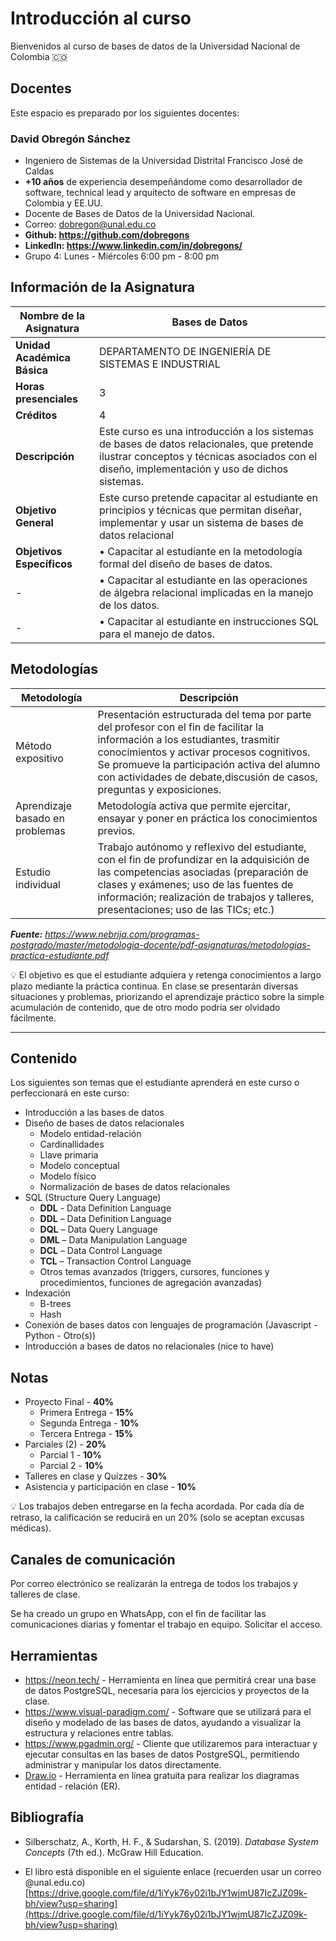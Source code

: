 # Introducción al curso

Bienvenidos al curso de bases de datos de la Universidad Nacional de Colombia 🇨🇴

## Docentes

Este espacio es preparado por los siguientes docentes:

### David Obregón Sánchez

- Ingeniero de Sistemas de la Universidad Distrital Francisco José de Caldas
- **+10 años** de experiencia desempeñándome como desarrollador de software, technical lead y arquitecto de software en empresas de Colombia y EE.UU.
- Docente de Bases de Datos de la Universidad Nacional.
- Correo: dobregon@unal.edu.co
- **Github: https://github.com/dobregons**
- **LinkedIn: https://www.linkedin.com/in/dobregons/**
- Grupo 4: Lunes - Miércoles 6:00 pm - 8:00 pm

## Información de la Asignatura

| **Nombre de la Asignatura** | Bases de Datos |
| --- | --- |
| **Unidad Académica Básica** | DEPARTAMENTO DE INGENIERÍA DE SISTEMAS E INDUSTRIAL |
| **Horas presenciales** | 3 |
| **Créditos** | 4 |
| **Descripción** | Este curso es una introducción a los sistemas de bases de datos relacionales, que pretende ilustrar conceptos y técnicas asociados con el diseño, implementación y uso de dichos sistemas. |
| **Objetivo General** | Este curso pretende capacitar al estudiante en principios y técnicas que permitan diseñar, implementar y usar un sistema de bases de datos relacional |
| **Objetivos Específicos** | • Capacitar al estudiante en la metodología formal del diseño de bases de datos. 
-|• Capacitar al estudiante en las operaciones de álgebra relacional implicadas en la manejo de los datos.
-|• Capacitar al estudiante en instrucciones SQL para el manejo de datos. |

## Metodologías

| **Metodología** | **Descripción** |
| --- | --- |
| Método expositivo | Presentación estructurada del tema por parte del profesor con el fin de facilitar la información a los estudiantes, trasmitir conocimientos y activar procesos cognitivos. Se promueve la participación activa del alumno con actividades de debate,discusión de casos, preguntas y exposiciones. |
| Aprendizaje basado en problemas | Metodología activa que permite ejercitar, ensayar y poner en práctica los conocimientos previos. |
| Estudio individual | Trabajo autónomo y reflexivo del estudiante, con el fin de profundizar en la adquisición de las competencias asociadas (preparación de clases y exámenes; uso de las fuentes de información; realización de trabajos y talleres, presentaciones; uso de las TICs; etc.)  |

***Fuente:** https://www.nebrija.com/programas-postgrado/master/metodologia-docente/pdf-asignaturas/metodologias-practica-estudiante.pdf*

<aside>
💡
El objetivo es que el estudiante adquiera y retenga conocimientos a largo plazo mediante la práctica continua. En clase se presentarán diversas situaciones y problemas, priorizando el aprendizaje práctico sobre la simple acumulación de contenido, que de otro modo podría ser olvidado fácilmente.

</aside>

---

## Contenido

Los siguientes son temas que el estudiante aprenderá en este curso o perfeccionará en este curso:

- Introducción a las bases de datos
- Diseño de bases de datos relacionales
    - Modelo entidad-relación
    - Cardinallidades
    - Llave primaria
    - Modelo conceptual
    - Modelo físico
    - Normalización de bases de datos relacionales
- SQL (Structure Query Language)
    - **DDL** - Data Definition Language
    - **DDL** – Data Definition Language
    - **DQL** – Data Query Language
    - **DML** – Data Manipulation Language
    - **DCL** – Data Control Language
    - **TCL** – Transaction Control Language
    - Otros temas avanzados (triggers, cursores, funciones y procedimientos, funciones de agregación avanzadas)
- Indexación
    - B-trees
    - Hash
- Conexión de bases datos con lenguajes de programación (Javascript - Python - Otro(s))
- Introducción a bases de datos no relacionales (nice to have)

## Notas

- Proyecto Final - **40%**
  - Primera Entrega - **15%**
  - Segunda Entrega - **10%**
  - Tercera Entrega - **15%**
- Parciales (2) - **20%**
  - Parcial 1 - **10%**
  - Parcial 2 - **10%**
- Talleres en clase y Quizzes - **30%**
- Asistencia y participación en clase - **10%**

<aside>
💡 Los trabajos deben entregarse en la fecha acordada. Por cada día de retraso, la calificación se reducirá en un 20% (solo se aceptan excusas médicas).

</aside>

## Canales de comunicación

Por correo electrónico se realizarán la entrega de todos los trabajos y talleres de clase.

Se ha creado un grupo en WhatsApp, con el fin de facilitar las comunicaciones diarias y fomentar el trabajo en equipo. Solicitar el acceso.

## Herramientas

- https://neon.tech/ - Herramienta en línea que permitirá crear una base de datos PostgreSQL, necesaria para los ejercicios y proyectos de la clase.
- https://www.visual-paradigm.com/ - Software que se utilizará para el diseño y modelado de las bases de datos, ayudando a visualizar la estructura y relaciones entre tablas.
- https://www.pgadmin.org/ - Cliente que utilizaremos para interactuar y ejecutar consultas en las bases de datos PostgreSQL, permitiendo administrar y manipular los datos directamente.
- [Draw.io](http://Draw.io) - Herramienta en línea gratuita para realizar los diagramas entidad - relación (ER).

## Bibliografía

- Silberschatz, A., Korth, H. F., & Sudarshan, S. (2019). *Database System Concepts* (7th ed.). McGraw Hill Education.

- El libro está disponible en el siguiente enlace (recuerden usar un correo @unal.edu.co) [https://drive.google.com/file/d/1iYyk76y02i1bJY1wjmU87IcZJZ09k-bh/view?usp=sharing](https://drive.google.com/file/d/1iYyk76y02i1bJY1wjmU87IcZJZ09k-bh/view?usp=sharing)